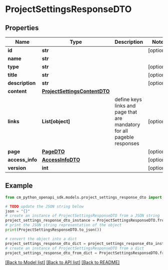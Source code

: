 # ProjectSettingsResponseDTO


## Properties

Name | Type | Description | Notes
------------ | ------------- | ------------- | -------------
**id** | **str** |  | [optional] 
**name** | **str** |  | 
**type** | **str** |  | [optional] 
**title** | **str** |  | [optional] 
**description** | **str** |  | [optional] 
**content** | [**ProjectSettingsContentDTO**](ProjectSettingsContentDTO.md) |  | 
**links** | **List[object]** | define keys links and page that are mandatory for all pageble responses | [optional] 
**page** | [**PageDTO**](PageDTO.md) |  | [optional] 
**access_info** | [**AccessInfoDTO**](AccessInfoDTO.md) |  | [optional] 
**version** | **int** |  | [optional] 

## Example

```python
from cm_python_openapi_sdk.models.project_settings_response_dto import ProjectSettingsResponseDTO

# TODO update the JSON string below
json = "{}"
# create an instance of ProjectSettingsResponseDTO from a JSON string
project_settings_response_dto_instance = ProjectSettingsResponseDTO.from_json(json)
# print the JSON string representation of the object
print(ProjectSettingsResponseDTO.to_json())

# convert the object into a dict
project_settings_response_dto_dict = project_settings_response_dto_instance.to_dict()
# create an instance of ProjectSettingsResponseDTO from a dict
project_settings_response_dto_from_dict = ProjectSettingsResponseDTO.from_dict(project_settings_response_dto_dict)
```
[[Back to Model list]](../README.md#documentation-for-models) [[Back to API list]](../README.md#documentation-for-api-endpoints) [[Back to README]](../README.md)


